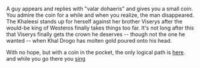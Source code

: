 A guy appears and replies with "valar dohaeris" and gives you a small coin.
You admire the coin for a while and when you realize, the man disappeared.
The Khaleesi stands up for herself against her brother Viserys after the
would-be king of Westeros finally takes things too far. It's not long
after this that Viserys finally gets the crown he
deserves -- though not the one he wanted
-- when Khal Drogo has molten gold poured onto his head.

With no hope, but with a coin in the pocket, the only logical path is [here](../use-the-fork-luke/use-the-fork.md).
and while you go there you [sing](../is-this-a-dream/is-this-a-dream.md)
